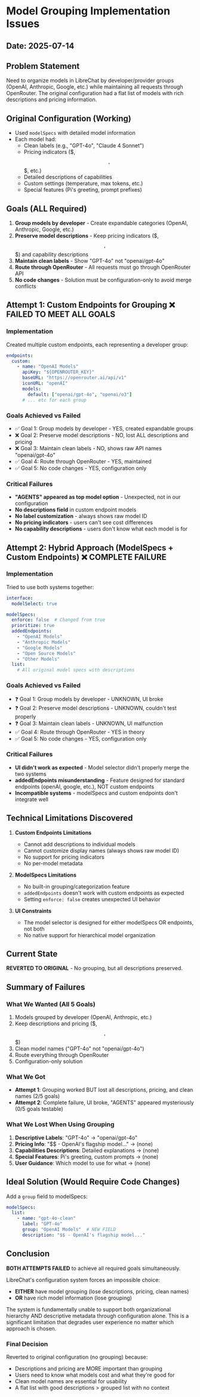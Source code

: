 # Model Grouping Implementation Issues

## Date: 2025-07-14

## Problem Statement
Need to organize models in LibreChat by developer/provider groups (OpenAI, Anthropic, Google, etc.) while maintaining all requests through OpenRouter. The original configuration had a flat list of models with rich descriptions and pricing information.

## Original Configuration (Working)
- Used `modelSpecs` with detailed model information
- Each model had:
  - Clean labels (e.g., "GPT-4o", "Claude 4 Sonnet")
  - Pricing indicators ($, $$, $$$, etc.)
  - Detailed descriptions of capabilities
  - Custom settings (temperature, max tokens, etc.)
  - Special features (Pi's greeting, prompt prefixes)

## Goals (ALL Required)
1. **Group models by developer** - Create expandable categories (OpenAI, Anthropic, Google, etc.)
2. **Preserve model descriptions** - Keep pricing indicators ($, $$, $$$) and capability descriptions
3. **Maintain clean labels** - Show "GPT-4o" not "openai/gpt-4o"
4. **Route through OpenRouter** - All requests must go through OpenRouter API
5. **No code changes** - Solution must be configuration-only to avoid merge conflicts

## Attempt 1: Custom Endpoints for Grouping ❌ FAILED TO MEET ALL GOALS

### Implementation
Created multiple custom endpoints, each representing a developer group:
```yaml
endpoints:
  custom:
    - name: "OpenAI Models"
      apiKey: "${OPENROUTER_KEY}"
      baseURL: "https://openrouter.ai/api/v1"
      iconURL: "openAI"
      models:
        default: ["openai/gpt-4o", "openai/o3"]
      # ... etc for each group
```

### Goals Achieved vs Failed
- ✅ Goal 1: Group models by developer - YES, created expandable groups
- ❌ Goal 2: Preserve model descriptions - NO, lost ALL descriptions and pricing
- ❌ Goal 3: Maintain clean labels - NO, shows raw API names "openai/gpt-4o"
- ✅ Goal 4: Route through OpenRouter - YES, maintained
- ✅ Goal 5: No code changes - YES, configuration only

### Critical Failures
- **"AGENTS" appeared as top model option** - Unexpected, not in our configuration
- **No descriptions field** in custom endpoint models
- **No label customization** - always shows raw model ID
- **No pricing indicators** - users can't see cost differences
- **No capability descriptions** - users don't know what each model is for

## Attempt 2: Hybrid Approach (ModelSpecs + Custom Endpoints) ❌ COMPLETE FAILURE

### Implementation
Tried to use both systems together:
```yaml
interface:
  modelSelect: true

modelSpecs:
  enforce: false  # Changed from true
  prioritize: true
  addedEndpoints:
    - "OpenAI Models"
    - "Anthropic Models"
    - "Google Models"
    - "Open Source Models"
    - "Other Models"
  list:
    # All original model specs with descriptions
```

### Goals Achieved vs Failed
- ❓ Goal 1: Group models by developer - UNKNOWN, UI broke
- ❓ Goal 2: Preserve model descriptions - UNKNOWN, couldn't test properly
- ❓ Goal 3: Maintain clean labels - UNKNOWN, UI malfunction
- ✅ Goal 4: Route through OpenRouter - YES in theory
- ✅ Goal 5: No code changes - YES, configuration only

### Critical Failures
- **UI didn't work as expected** - Model selector didn't properly merge the two systems
- **addedEndpoints misunderstanding** - Feature designed for standard endpoints (openAI, google, etc.), NOT custom endpoints
- **Incompatible systems** - modelSpecs and custom endpoints don't integrate well

## Technical Limitations Discovered

1. **Custom Endpoints Limitations**
   - Cannot add descriptions to individual models
   - Cannot customize display names (always shows raw model ID)
   - No support for pricing indicators
   - No per-model metadata

2. **ModelSpecs Limitations**
   - No built-in grouping/categorization feature
   - `addedEndpoints` doesn't work with custom endpoints as expected
   - Setting `enforce: false` creates unexpected UI behavior

3. **UI Constraints**
   - The model selector is designed for either modelSpecs OR endpoints, not both
   - No native support for hierarchical model organization

## Current State
**REVERTED TO ORIGINAL** - No grouping, but all descriptions preserved.

## Summary of Failures

### What We Wanted (All 5 Goals)
1. Models grouped by developer (OpenAI, Anthropic, etc.)
2. Keep descriptions and pricing ($, $$, $$$)
3. Clean model names ("GPT-4o" not "openai/gpt-4o")
4. Route everything through OpenRouter
5. Configuration-only solution

### What We Got
- **Attempt 1**: Grouping worked BUT lost all descriptions, pricing, and clean names (2/5 goals)
- **Attempt 2**: Complete failure, UI broke, "AGENTS" appeared mysteriously (0/5 goals testable)

### What We Lost When Using Grouping
1. **Descriptive Labels**: "GPT-4o" → "openai/gpt-4o"
2. **Pricing Info**: "$$ - OpenAI's flagship model..." → (none)
3. **Capabilities Descriptions**: Detailed explanations → (none)
4. **Special Features**: Pi's greeting, custom prompts → (none)
5. **User Guidance**: Which model to use for what → (none)

## Ideal Solution (Would Require Code Changes)
Add a `group` field to modelSpecs:
```yaml
modelSpecs:
  list:
    - name: "gpt-4o-clean"
      label: "GPT-4o"
      group: "OpenAI Models"  # NEW FIELD
      description: "$$ - OpenAI's flagship model..."
```

## Conclusion

**BOTH ATTEMPTS FAILED** to achieve all required goals simultaneously.

LibreChat's configuration system forces an impossible choice:
- **EITHER** have model grouping (lose descriptions, pricing, clean names)
- **OR** have rich model information (lose grouping)

The system is fundamentally unable to support both organizational hierarchy AND descriptive metadata through configuration alone. This is a significant limitation that degrades user experience no matter which approach is chosen.

### Final Decision
Reverted to original configuration (no grouping) because:
- Descriptions and pricing are MORE important than grouping
- Users need to know what models cost and what they're good for
- Clean model names are essential for usability
- A flat list with good descriptions > grouped list with no context